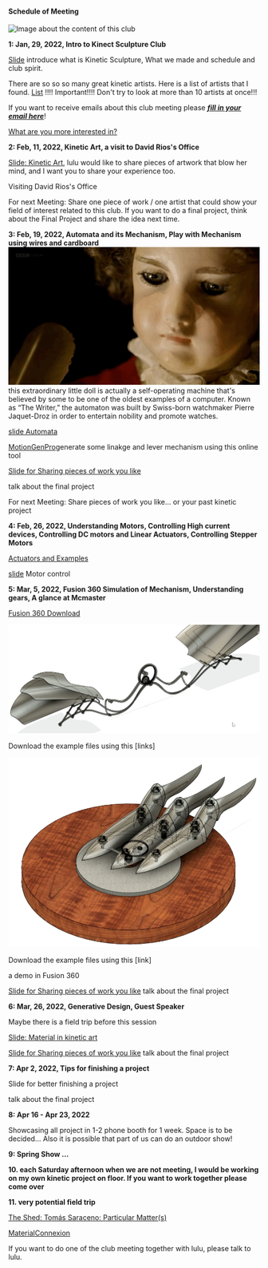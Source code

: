#### Schedule of Meeting
![Image about the content of this club](images/coverimage.gif)

**1: Jan, 29, 2022, Intro to Kinect Sculpture Club**

[Slide](https://docs.google.com/presentation/d/14Gx4rb5BBoBIqE4TX549-QRHddT8LkuYYS29SPru7Ak/edit?usp=sharing)  introduce what is Kinetic Sculpture, What we made and schedule and club spirit.

There are so so so many great kinetic artists. Here is a list of artists that I found. [List](https://www.notion.so/30e6a2345652415abdf82babb003ed84?v=eab0870d39d64d0aa472fc74f6e8c2e6) !!!! Important!!!! Don't try to look at more than 10 artists at once!!!

If you want to receive emails about this club meeting please ***[fill in your email here](https://docs.google.com/spreadsheets/d/1_8TiYV4YC-upCKt304OQojFMGG0DDho1HfJRl6GY3YE/edit?usp=sharing)***!

[What are you more interested in?](https://forms.gle/UbcpoNU4TqCdwTEP8)

**2: Feb, 11, 2022, Kinetic Art, a visit to David Rios's Office**

[Slide: Kinetic Art](https://docs.google.com/presentation/d/1mZE3s1pjGkISQD-sEvAQ-doHM36Kzi36h_v48b8yb3M/edit?usp=sharing), lulu would like to share pieces of artwork that blow her mind, and I want you to share your experience too.

Visiting David Rios's Office

For next Meeting: Share one piece of work / one artist that could show your field of interest related to this club. If you want to do a final project, think about the Final Project and share the idea next time.

**3: Feb, 19, 2022, Automata and its Mechanism, Play with Mechanism using wires and cardboard**
![image of an automata which is a machine full of mechanical moving part to write and draw something. The machine is made into the shape of a little boy](images/clubSpiritAutomata1.gif)
this extraordinary little doll is actually a self-operating machine that's believed by some to be one of the oldest examples of a computer. Known as “The Writer,” the automaton was built by Swiss-born watchmaker Pierre Jaquet-Droz in order to entertain nobility and promote watches. 

[slide Automata](https://docs.google.com/presentation/d/11pqmIhH43Y5V3ufvG02QRKbX3dsfqv2rV_EwonJ81w8/edit?usp=sharing)

[MotionGenPro](http://motiongenpro.appspot.com/)generate some linakge and lever mechanism using this online tool

[Slide for Sharing pieces of work you like](https://docs.google.com/presentation/d/1J7OCi2UwnFKZulq5AjOrl7CSz38PUzV7Y9OkxqNf8_s/edit?usp=sharing)

talk about the final project

For next Meeting: Share pieces of work you like... or your past kinetic project

**4: Feb, 26, 2022, Understanding Motors, Controlling High current devices, Controlling DC motors and Linear Actuators, Controlling Stepper Motors**

[Actuators and Examples](https://www.notion.so/d680aeca8e5a4f519d589a9c485d8ecc?v=69c9a7fb00ae4047a855410953f721f3)

[slide](https://docs.google.com/presentation/d/1dfep1qj0_mXK4wCVpKLdVQtoGF9ODLN1W1-e40YU5M0/edit?usp=sharing) Motor control

**5: Mar, 5, 2022, Fusion 360 Simulation of Mechanism, Understanding gears, A glance at Mcmaster**

[Fusion 360 Download](https://www.autodesk.com/products/fusion-360/overview)

![Image about the fusion 360 simulation of bob potts's piece of artwork name is pursuit 2](images/bird.jpg)

Download the example files using this [links]

![Image about the fusion 360 simulation of bob potts's piece of artwork name is synchronized movement](images/finger.jpg)

Download the example files using this [link]

a demo in Fusion 360

[Slide for Sharing pieces of work you like](https://docs.google.com/presentation/d/1J7OCi2UwnFKZulq5AjOrl7CSz38PUzV7Y9OkxqNf8_s/edit?usp=sharing)
talk about the final project

**6: Mar, 26, 2022, Generative Design, Guest Speaker**

Maybe there is a field trip before this session

[Slide: Material in kinetic art](https://docs.google.com/presentation/d/1C8GwCTfussdMojRNWRNiwoKI-sx_cPrYeFUIp9d8Z1M/edit?usp=sharing)

[Slide for Sharing pieces of work you like](https://docs.google.com/presentation/d/1J7OCi2UwnFKZulq5AjOrl7CSz38PUzV7Y9OkxqNf8_s/edit?usp=sharing)
talk about the final project

**7: Apr 2, 2022, Tips for finishing a project** 

Slide for better finishing a project

talk about the final project

**8: Apr 16 - Apr 23, 2022**

Showcasing all project in 1-2 phone booth for 1 week. Space is to be decided... Also it is possible that part of us can do an outdoor show!

**9: Spring Show ...**

**10. each Saturday afternoon when we are not meeting, I would be working on my own kinetic project on floor. If you want to work together please come over**

**11. very potential field trip**

[The Shed: Tomás Saraceno: Particular Matter(s)](https://theshed.org/program/227-tomas-saraceno-particular-matter-s)

[MaterialConnexion](https://materialconnexion.com/)

If you want to do one of the club meeting together with lulu, please talk to lulu.